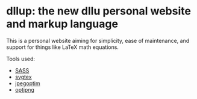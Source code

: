 # dllup: the new dllu personal website and markup language

This is a personal website aiming for simplicity, ease of maintenance, and support for things like LaTeX math equations.

Tools used:

* [SASS](http://sass-lang.com/)
* [svgtex](https://github.com/agrbin/svgtex)
* [jpegoptim](https://github.com/tjko/jpegoptim)
* [optipng](http://optipng.sourceforge.net/)

